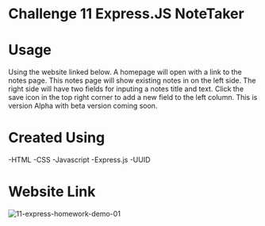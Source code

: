 # Challenge 11 Express.JS NoteTaker

# Usage

Using the website linked below. A homepage will open with a link to the notes page. This notes page will show existing notes in on the left side. The right side will have two fields for inputing a notes title and text. Click the save icon in the top right corner to add a new field to the left column. This is version Alpha with beta version coming soon. 

# Created Using
-HTML
-CSS
-Javascript
-Express.js
-UUID

# Website Link

![11-express-homework-demo-01](https://user-images.githubusercontent.com/94086814/153795510-17901836-d746-44e6-8281-a9ffce76c2b9.png)
